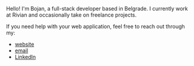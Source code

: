 Hello! I'm Bojan, a full-stack developer based in Belgrade. I currently
work at Rivian and occasionally take on freelance projects.

If you need help with your web application, feel free to reach out
through my:

- [website](https://bojangabric.com)
- [email](mailto:bojan@bojangabric.com)
- [LinkedIn](https://www.linkedin.com/in/bojangabric)
